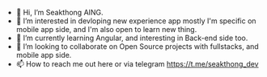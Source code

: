 - 👋 Hi, I’m Seakthong AING.
- 👀 I’m interested in devloping new experience app mostly I'm specific on mobile app side, and I'm also open to learn new thing.
- 🌱 I’m currently learning Angular, and interesting in Back-end side too.
- 💞️ I’m looking to collaborate on Open Source projects with fullstacks, and mobile app side.
- 📫 How to reach me out here or via telegram https://t.me/seakthong_dev

<!---
seakthong-dev/seakthong-dev is a ✨ special ✨ repository because its `README.md` (this file) appears on your GitHub profile.
You can click the Preview link to take a look at your changes.
--->
